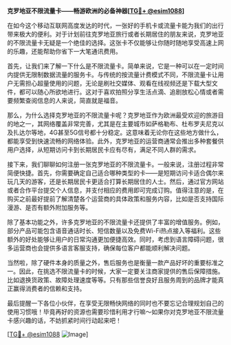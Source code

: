 **克罗地亚不限流量卡——畅游欧洲的必备神器[[TG💪+ @esim1088](https://t.me/s/esim1088)]**

在如今这个移动互联网高度发达的时代，一张好的手机卡或流量卡能为我们的出行带来极大的便利。对于计划前往克罗地亚旅行或者长期居住的朋友来说，克罗地亚的不限流量卡无疑是一个绝佳的选择。这张卡不仅能够让你随时随地享受高速上网的乐趣，还能帮助你省下一大笔通讯费用。

首先，让我们来了解一下什么是不限流量卡。简单来说，它是一种可以在一定时间内提供无限制数据流量的服务卡。与传统的按流量计费模式不同，不限流量卡让用户无需担心超量使用的问题，无论是刷社交媒体、观看在线视频还是下载大型文件，都可以随心所欲地进行。这对于喜欢拍照分享生活点滴、追剧放松心情或者需要频繁查阅信息的人来说，简直就是福音。

那么，为什么选择克罗地亚的不限流量卡呢？克罗地亚作为欧洲最受欢迎的旅游目的地之一，其网络覆盖非常完善，尤其是在主要城市如萨格勒布、杜布罗夫尼克以及扎达尔等地，4G甚至5G信号都十分稳定。这意味着无论你在这些地方做什么，都能享受到快速流畅的网络体验。此外，克罗地亚的运营商通常会推出多种套餐供用户选择，从短期访问卡到长期居民卡应有尽有，满足不同人群的需求。

接下来，我们聊聊如何注册一张克罗地亚的不限流量卡。一般来说，注册过程非常简便快捷。首先，你需要确定自己适合哪种类型的卡——是短期访问卡适合偶尔来玩几天的游客，还是长期居民卡更适合打算长期居住的人士。然后，通过官方网站或者合作平台提交个人信息，并支付相应的费用即可完成订购。值得注意的是，在购买之前最好提前了解清楚各个运营商的具体政策和服务内容，比如是否支持国际漫游、是否有额外附加服务等。

除了基本功能之外，许多克罗地亚的不限流量卡还提供了丰富的增值服务。例如，部分产品可能包含语音通话时长、短信数量以及免费Wi-Fi热点接入等福利。这些额外的好处能够让用户的日常沟通更加便捷高效。同时，考虑到语言障碍问题，很多运营商也会提供多语言客服支持，确保每位客户都能顺利解决问题。

当然啦，除了硬件本身的质量之外，售后服务也是衡量一款产品好坏的重要标准之一。因此，在挑选不限流量卡的时候，大家一定要关注商家提供的售后保障措施。比如退换货政策、故障处理速度等等。只有那些信誉良好且服务周到的品牌才能真正赢得消费者的信赖和支持。

最后提醒一下各位小伙伴，在享受无限畅快网络的同时也不要忘记合理规划自己的使用习惯哦！毕竟再好的资源也需要珍惜利用才行嘛～如果你对克罗地亚不限流量卡感兴趣的话，不妨抓紧时间行动起来吧！

[[TG💪+ @esim1088](https://t.me/s/esim1088) ![Image](https://i.postimg.cc/4NQfJmqS/Snipaste-2025-05-13-00-14-12.png)]